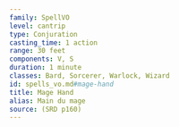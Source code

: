 ```yaml
---
family: SpellVO
level: cantrip
type: Conjuration
casting_time: 1 action
range: 30 feet
components: V, S
duration: 1 minute
classes: Bard, Sorcerer, Warlock, Wizard
id: spells_vo.md#mage-hand
title: Mage Hand
alias: Main du mage
source: (SRD p160)
---
```


